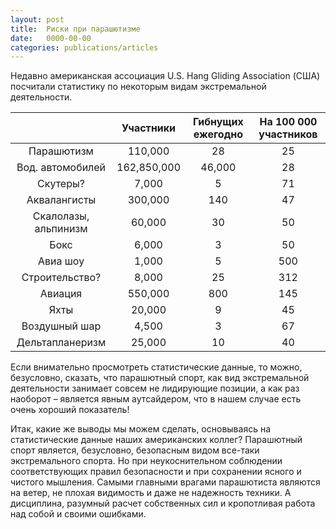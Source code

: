 ```yaml
---
layout: post
title:  Риски при парашютизме
date:   0000-00-00
categories: publications/articles
---
```


Недавно американская ассоциация U.S. Hang Gliding Association (США) посчитали статистику по некоторым видам экстремальной деятельности.

|                      | Участники   | Гибнущих ежегодно | На 100 000 участников |
|:--------------------:|:-----------:|:-----------------:|:---------------------:|
| Парашютизм           | 110,000     | 28                | 25                    |
| Вод. автомобилей     | 162,850,000 | 46,000            | 28                    | 
| Скутеры?             | 7,000       | 5                 | 71                    |
| Аквалангисты         | 300,000     | 140               | 47                    |
| Скалолазы, альпинизм | 60,000      | 30                | 50                    |
| Бокс                 | 6,000       | 3                 | 50                    |
| Авиа шоу             | 1,000       | 5                 | 500                   |
| Строительство?       | 8,000       | 25                | 312                   |
| Авиация              | 550,000     | 800               | 145                   |
| Яхты                 | 20,000      | 9                 | 45                    |
| Воздушный шар        | 4,500       | 3                 | 67                    |
| Дельтапланеризм      | 25,000      | 10                | 40                    |

Если внимательно просмотреть статистические данные, то можно, безусловно, сказать, что парашютный спорт, как вид экстремальной деятельности занимает совсем не лидирующие позиции, а как раз наоборот – является явным аутсайдером, что в нашем случае есть очень хороший показатель!

Итак, какие же выводы мы можем сделать, основываясь на статистические данные наших американских коллег?
Парашютный спорт является, безусловно, безопасным видом все-таки экстремального спорта. Но при неукоснительном соблюдении соответствующих правил безопасности и при сохранении ясного и чистого мышления. Самыми главными врагами парашютиста являются на ветер, не плохая видимость и даже не надежность техники. А дисциплина, разумный расчет собственных сил и кропотливая работа над собой и своими ошибками.
